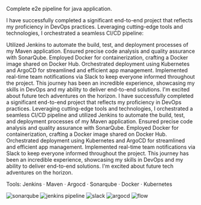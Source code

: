 Complete e2e pipeline for java application.

I have successfully completed a significant end-to-end project that reflects my proficiency in DevOps practices. Leveraging cutting-edge tools and technologies, I orchestrated a seamless CI/CD pipeline:

Utilized Jenkins to automate the build, test, and deployment processes of my Maven application.
Ensured precise code analysis and quality assurance with SonarQube.
Employed Docker for containerization, crafting a Docker image shared on Docker Hub.
Orchestrated deployment using Kubernetes and ArgoCD for streamlined and efficient app management.
Implemented real-time team notifications via Slack to keep everyone informed throughout the project.
This journey has been an incredible experience, showcasing my skills in DevOps and my ability to deliver end-to-end solutions. I'm excited about future tech adventures on the horizon. I have successfully completed a significant end-to-end project that reflects my proficiency in DevOps practices. Leveraging cutting-edge tools and technologies, I orchestrated a seamless CI/CD pipeline and utilized Jenkins to automate the build, test, and deployment processes of my Maven application. Ensured precise code analysis and quality assurance with SonarQube. Employed Docker for containerization, crafting a Docker image shared on Docker Hub. Orchestrated deployment using Kubernetes and ArgoCD for streamlined and efficient app management. Implemented real-time team notifications via Slack to keep everyone informed throughout the project. This journey has been an incredible experience, showcasing my skills in DevOps and my ability to deliver end-to-end solutions. I'm excited about future tech adventures on the horizon.

Tools: Jenkins · Maven · Argocd · Sonarqube · Docker · Kubernetes

![sonarqube](https://github.com/asirabdelhady/complete-prodcution-e2e-pipeline/assets/104396012/8af3949e-126c-497b-b3ba-07ebfb0b11bf)
![jenkins pipeline](https://github.com/asirabdelhady/complete-prodcution-e2e-pipeline/assets/104396012/21ed247a-655b-4c19-a94f-15899c1b15fb)
![slack](https://github.com/asirabdelhady/complete-prodcution-e2e-pipeline/assets/104396012/3c601157-bbd3-439c-b826-e7cfead6b50e)
![argocd](https://github.com/asirabdelhady/complete-prodcution-e2e-pipeline/assets/104396012/7058dd66-8ebe-4891-bd5e-a6599d55b222)
![flow](https://github.com/asirabdelhady/complete-prodcution-e2e-pipeline/assets/104396012/a0fefcb7-8a57-4441-b506-d552120cc758)



